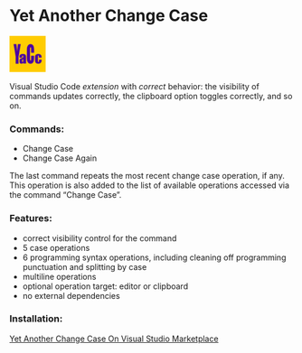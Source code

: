 # Yet Another Change Case

<img src="images/logo.png" width="64px"/>

Visual Studio Code *extension* with *correct* behavior: the visibility of commands updates correctly, the clipboard option toggles correctly, and so on.

### Commands:

* Change Case
* Change Case Again

The last command repeats the most recent change case operation, if any. This operation is also added to the list of available operations accessed via the command &ldquo;Change Case&rdquo;.

### Features:

* correct visibility control for the command
* 5 case operations
* 6 programming syntax operations, including cleaning off programming punctuation and splitting by case
* multiline operations
* optional operation target: editor or clipboard
* no external dependencies

### Installation:

[Yet Another Change Case On Visual Studio Marketplace](https://marketplace.visualstudio.com/items?itemName=sakryukov.ya-change-case)
